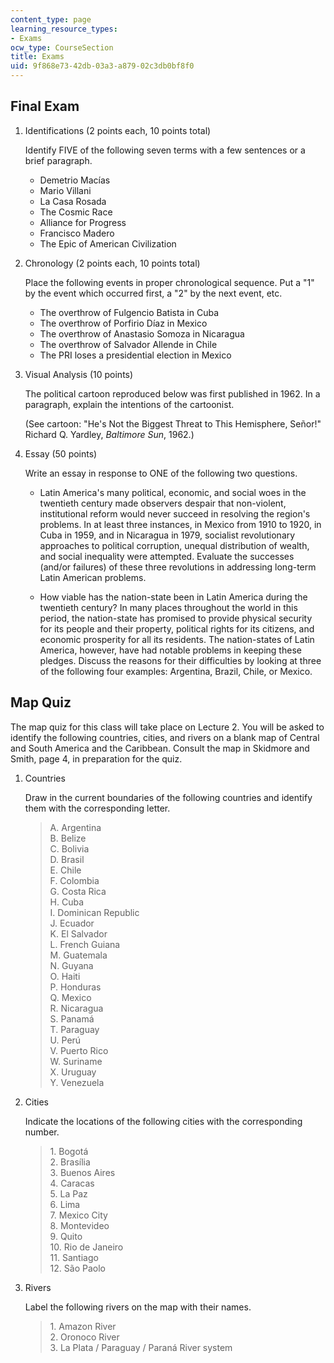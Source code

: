 ```yaml
---
content_type: page
learning_resource_types:
- Exams
ocw_type: CourseSection
title: Exams
uid: 9f868e73-42db-03a3-a879-02c3db0bf8f0
---
```


Final Exam
----------

1.  Identifications (2 points each, 10 points total)  
      
    Identify FIVE of the following seven terms with a few sentences or a brief paragraph.
    *   Demetrio Macías
    *   Mario Villani
    *   La Casa Rosada
    *   The Cosmic Race
    *   Alliance for Progress
    *   Francisco Madero
    *   The Epic of American Civilization
  
3.  Chronology (2 points each, 10 points total)  
      
    Place the following events in proper chronological sequence. Put a "1" by the event which occurred first, a "2" by the next event, etc.
    *   The overthrow of Fulgencio Batista in Cuba
    *   The overthrow of Porfirio Díaz in Mexico
    *   The overthrow of Anastasio Somoza in Nicaragua
    *   The overthrow of Salvador Allende in Chile
    *   The PRI loses a presidential election in Mexico
  
5.  Visual Analysis (10 points)  
      
    The political cartoon reproduced below was first published in 1962. In a paragraph, explain the intentions of the cartoonist.  
      
    (See cartoon: "He's Not the Biggest Threat to This Hemisphere, Señor!" Richard Q. Yardley, _Baltimore Sun_, 1962.)  
      
    
6.  Essay (50 points)  
      
    Write an essay in response to ONE of the following two questions.
    *   Latin America's many political, economic, and social woes in the twentieth century made observers despair that non-violent, institutional reform would never succeed in resolving the region's problems. In at least three instances, in Mexico from 1910 to 1920, in Cuba in 1959, and in Nicaragua in 1979, socialist revolutionary approaches to political corruption, unequal distribution of wealth, and social inequality were attempted. Evaluate the successes (and/or failures) of these three revolutions in addressing long-term Latin American problems.  
          
        
    *   How viable has the nation-state been in Latin America during the twentieth century? In many places throughout the world in this period, the nation-state has promised to provide physical security for its people and their property, political rights for its citizens, and economic prosperity for all its residents. The nation-states of Latin America, however, have had notable problems in keeping these pledges. Discuss the reasons for their difficulties by looking at three of the following four examples: Argentina, Brazil, Chile, or Mexico.

Map Quiz
--------

The map quiz for this class will take place on Lecture 2. You will be asked to identify the following countries, cities, and rivers on a blank map of Central and South America and the Caribbean. Consult the map in Skidmore and Smith, page 4, in preparation for the quiz.

1.  Countries  
      
    Draw in the current boundaries of the following countries and identify them with the corresponding letter.
    
    > A. Argentina  
    > B. Belize  
    > C. Bolivia  
    > D. Brasil  
    > E. Chile  
    > F. Colombia  
    > G. Costa Rica  
    > H. Cuba  
    > I. Dominican Republic  
    > J. Ecuador  
    > K. El Salvador  
    > L. French Guiana  
    > M. Guatemala  
    > N. Guyana  
    > O. Haiti  
    > P. Honduras  
    > Q. Mexico  
    > R. Nicaragua  
    > S. Panamá  
    > T. Paraguay  
    > U. Perú  
    > V. Puerto Rico  
    > W. Suriname  
    > X. Uruguay  
    > Y. Venezuela  
    
2.  Cities  
      
    Indicate the locations of the following cities with the corresponding number.
    
    > 1\. Bogotá  
    > 2\. Brasília  
    > 3\. Buenos Aires  
    > 4\. Caracas  
    > 5\. La Paz  
    > 6\. Lima  
    > 7\. Mexico City  
    > 8\. Montevideo  
    > 9\. Quito  
    > 10\. Rio de Janeiro  
    > 11\. Santiago  
    > 12\. São Paolo  
    
3.  Rivers  
      
    Label the following rivers on the map with their names.
    
    > 1\. Amazon River  
    > 2\. Oronoco River  
    > 3\. La Plata / Paraguay / Paraná River system